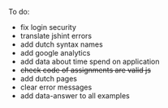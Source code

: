 To do:
- fix login security
- translate jshint errors
- add dutch syntax names
- add google analytics
- add data about time spend on application
- ~~check code of assignments are valid js~~
- add dutch pages
- clear error messages
- add data-answer to all examples
